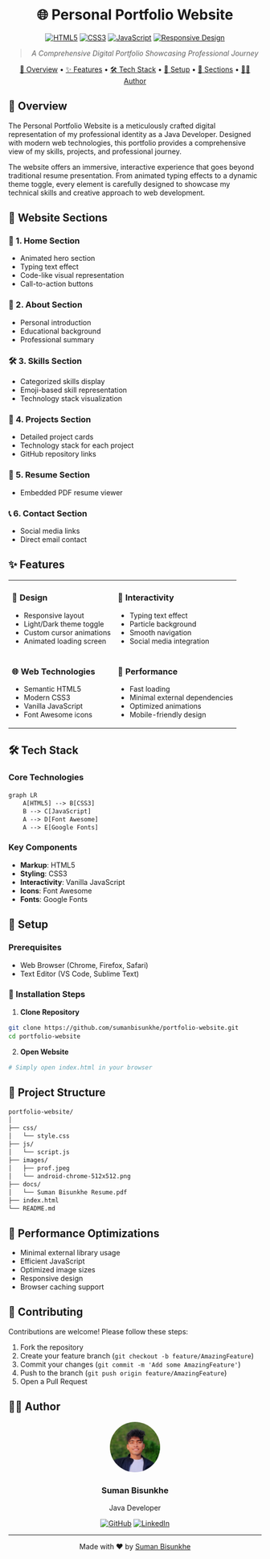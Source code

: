 <div align="center">

# 🌐 Personal Portfolio Website

[![HTML5](https://img.shields.io/badge/HTML-5-orange.svg)](https://developer.mozilla.org/en-US/docs/Web/HTML)
[![CSS3](https://img.shields.io/badge/CSS-3-blue.svg)](https://developer.mozilla.org/en-US/docs/Web/CSS)
[![JavaScript](https://img.shields.io/badge/JavaScript-ES6-yellow.svg)](https://developer.mozilla.org/en-US/docs/Web/JavaScript)
[![Responsive Design](https://img.shields.io/badge/Design-Responsive-green.svg)](https://developer.mozilla.org/en-US/docs/Web/Progressive_web_apps)

> *A Comprehensive Digital Portfolio Showcasing Professional Journey*

[🎯 Overview](#-overview) •
[✨ Features](#-features) •
[🛠 Tech Stack](#-tech-stack) •
[🚀 Setup](#-setup) •
[🌈 Sections](#-website-sections) •
[👨‍💻 Author](#-author)

</div>

## 🎯 Overview

The Personal Portfolio Website is a meticulously crafted digital representation of my professional identity as a Java Developer. Designed with modern web technologies, this portfolio provides a comprehensive view of my skills, projects, and professional journey.

The website offers an immersive, interactive experience that goes beyond traditional resume presentation. From animated typing effects to a dynamic theme toggle, every element is carefully designed to showcase my technical skills and creative approach to web development.

## 🌈 Website Sections

### 📍 1. Home Section
- Animated hero section
- Typing text effect
- Code-like visual representation
- Call-to-action buttons

### 👤 2. About Section
- Personal introduction
- Educational background
- Professional summary

### 🛠 3. Skills Section
- Categorized skills display
- Emoji-based skill representation
- Technology stack visualization

### 🚧 4. Projects Section
- Detailed project cards
- Technology stack for each project
- GitHub repository links

### 📄 5. Resume Section
- Embedded PDF resume viewer

### 📞 6. Contact Section
- Social media links
- Direct email contact

## ✨ Features

<table>
<tr>
<td>

### 🎨 Design
- Responsive layout
- Light/Dark theme toggle
- Custom cursor animations
- Animated loading screen

</td>
<td>

### 🔧 Interactivity
- Typing text effect
- Particle background
- Smooth navigation
- Social media integration

</td>
</tr>
<tr>
<td>

### 🌐 Web Technologies
- Semantic HTML5
- Modern CSS3
- Vanilla JavaScript
- Font Awesome icons

</td>
<td>

### 🚀 Performance
- Fast loading
- Minimal external dependencies
- Optimized animations
- Mobile-friendly design

</td>
</tr>
</table>

## 🛠 Tech Stack

### Core Technologies
```mermaid
graph LR
    A[HTML5] --> B[CSS3]
    B --> C[JavaScript]
    A --> D[Font Awesome]
    A --> E[Google Fonts]
```

### Key Components
- **Markup**: HTML5
- **Styling**: CSS3
- **Interactivity**: Vanilla JavaScript
- **Icons**: Font Awesome
- **Fonts**: Google Fonts

## 🚀 Setup

### Prerequisites
- Web Browser (Chrome, Firefox, Safari)
- Text Editor (VS Code, Sublime Text)

### 🔧 Installation Steps
1. **Clone Repository**
```bash
git clone https://github.com/sumanbisunkhe/portfolio-website.git
cd portfolio-website
```

2. **Open Website**
```bash
# Simply open index.html in your browser
```

## 📂 Project Structure

```
portfolio-website/
│
├── css/
│   └── style.css
├── js/
│   └── script.js
├── images/
│   ├── prof.jpeg
│   └── android-chrome-512x512.png
├── docs/
│   └── Suman Bisunkhe Resume.pdf
├── index.html
└── README.md
```

## 🔧 Performance Optimizations

- Minimal external library usage
- Efficient JavaScript
- Optimized image sizes
- Responsive design
- Browser caching support

## 🤝 Contributing

Contributions are welcome! Please follow these steps:

1. Fork the repository
2. Create your feature branch (`git checkout -b feature/AmazingFeature`)
3. Commit your changes (`git commit -m 'Add some AmazingFeature'`)
4. Push to the branch (`git push origin feature/AmazingFeature`)
5. Open a Pull Request

## 👨‍💻 Author

<div align="center">
<img src="images/prof.jpeg" width="100" height="100" style="border-radius:50%;" alt="Suman Bisunkhe">

### Suman Bisunkhe
Java Developer

[![GitHub](https://img.shields.io/badge/GitHub-sumanbisunkhe-black?style=flat&logo=github)](https://github.com/sumanbisunkhe)
[![LinkedIn](https://img.shields.io/badge/LinkedIn-Suman%20Bisunkhe-blue?style=flat&logo=linkedin)](https://www.linkedin.com/in/sumanbisunkhe)


---

<div align="center">

Made with ❤️ by [Suman Bisunkhe](https://github.com/sumanbisunkhe)

</div>
